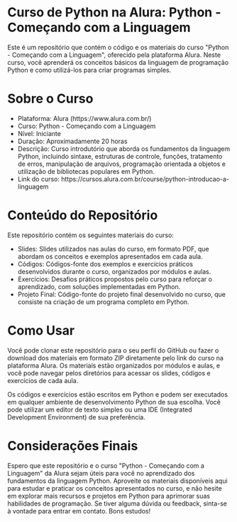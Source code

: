 # Curso de Python na Alura: Python - Começando com a Linguagem
Este é um repositório que contém o código e os materiais do curso "Python - Começando com a Linguagem", oferecido pela plataforma Alura. Neste curso, você aprenderá os conceitos básicos da linguagem de programação Python e como utilizá-los para criar programas simples.

# Sobre o Curso
<ul>
<li>Plataforma: Alura (https://www.alura.com.br/)</li>
<li>Curso: Python - Começando com a Linguagem</li>
<li>Nível: Iniciante</li>
<li>Duração: Aproximadamente 20 horas</li>
<li>Descrição: Curso introdutório que aborda os fundamentos da linguagem Python, incluindo sintaxe, estruturas de controle, funções, tratamento de erros, manipulação de arquivos, programação orientada a objetos e utilização de bibliotecas populares em Python.</li>
<li>Link do curso: https://cursos.alura.com.br/course/python-introducao-a-linguagem</li>
</ul>

# Conteúdo do Repositório
Este repositório contém os seguintes materiais do curso:
<ul>
<li>Slides: Slides utilizados nas aulas do curso, em formato PDF, que abordam os conceitos e exemplos apresentados em cada aula.</li>
<li>Códigos: Códigos-fonte dos exemplos e exercícios práticos desenvolvidos durante o curso, organizados por módulos e aulas.</li>
<li>Exercícios: Desafios práticos propostos pelo curso para reforçar o aprendizado, com soluções implementadas em Python.</li>
<li>Projeto Final: Código-fonte do projeto final desenvolvido no curso, que consiste na criação de um programa completo em Python.</li>
</ul>

# Como Usar
Você pode clonar este repositório para o seu perfil do GitHub ou fazer o download dos materiais em formato ZIP diretamente pelo link do curso na plataforma Alura. Os materiais estão organizados por módulos e aulas, e você pode navegar pelos diretórios para acessar os slides, códigos e exercícios de cada aula.

Os códigos e exercícios estão escritos em Python e podem ser executados em qualquer ambiente de desenvolvimento Python de sua escolha. Você pode utilizar um editor de texto simples ou uma IDE (Integrated Development Environment) de sua preferência.

# Considerações Finais
Espero que este repositório e o curso "Python - Começando com a Linguagem" da Alura sejam úteis para você no aprendizado dos fundamentos da linguagem Python. Aproveite os materiais disponíveis aqui para estudar e praticar os conceitos apresentados no curso, e não hesite em explorar mais recursos e projetos em Python para aprimorar suas habilidades de programação. Se tiver alguma dúvida ou feedback, sinta-se à vontade para entrar em contato. Bons estudos!
